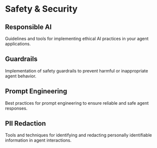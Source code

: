 # Safety & Security

## Responsible AI

Guidelines and tools for implementing ethical AI practices in your agent applications.

## Guardrails

Implementation of safety guardrails to prevent harmful or inappropriate agent behavior.

## Prompt Engineering

Best practices for prompt engineering to ensure reliable and safe agent responses.

## PII Redaction

Tools and techniques for identifying and redacting personally identifiable information in agent interactions.